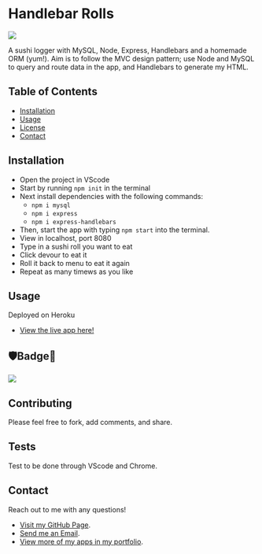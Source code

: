 # Handlebar Rolls

![](https://github.com/Q118/handlebar_rolls/blob/master/demo.gif)

A sushi logger with MySQL, Node, Express, Handlebars and a homemade ORM (yum!). Aim is to follow the MVC design pattern; use Node and MySQL to query and route data in the app, and Handlebars to generate my HTML.


## Table of Contents
    
* [Installation](#Installation)
* [Usage](#Usage)
* [License](#🛡Badge📛)
* [Contact](#Contact)

## Installation

* Open the project in VScode
* Start by running `npm init` in the terminal
* Next install dependencies with the following commands:
    * `npm i mysql` 
    * `npm i express` 
    * `npm i express-handlebars` 
* Then, start the app with typing `npm start` into the terminal.
* View in localhost, port 8080
* Type in a sushi roll you want to eat
* Click devour to eat it
* Roll it back to menu to eat it again
* Repeat as many timews as you like

## Usage

Deployed on Heroku

* [View the live app here!](https://glacial-retreat-09046.herokuapp.com/)


## 🛡Badge📛

![](https://img.shields.io/badge/Shelby-Anne-purple)


## Contributing
        
Please feel free to fork, add comments, and share.
    
        
## Tests
    
Test to be done through VScode and Chrome.
    
    
## Contact
    
Reach out to me with any questions!
    
* [Visit my GitHub Page](https://github.com/q118).
* [Send me an Email](mailto:shelbyfish91@gmail.com).
* [View more of my apps in my portfolio](https://q118.github.io/shelby_rothman/portfolio.html).


